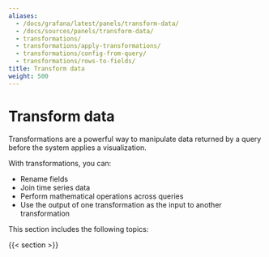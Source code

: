 ```yaml
---
aliases:
  - /docs/grafana/latest/panels/transform-data/
  - /docs/sources/panels/transform-data/
  - transformations/
  - transformations/apply-transformations/
  - transformations/config-from-query/
  - transformations/rows-to-fields/
title: Transform data
weight: 500
---
```


# Transform data

Transformations are a powerful way to manipulate data returned by a query before the system applies a visualization.

With transformations, you can:

- Rename fields
- Join time series data
- Perform mathematical operations across queries
- Use the output of one transformation as the input to another transformation

This section includes the following topics:

{{< section >}}
